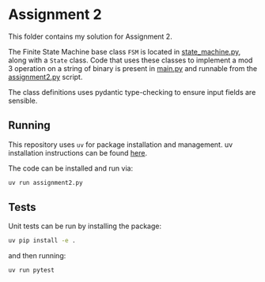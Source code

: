 # Assignment 2

This folder contains my solution for Assignment 2.

The Finite State Machine base class `FSM` is located in
[state_machine.py](src/assignement2/state_machine.py), along with a `State` class.
Code that uses these classes to implement a mod 3 operation on a string of binary is
present in [main.py](src/assignment_2/main.py) and runnable from the
[assignment2.py](assignment2.py) script.

The class definitions uses pydantic type-checking to ensure input fields are sensible.

## Running

This repository uses `uv` for package installation and management. uv installation instructions can be found
[here](https://docs.astral.sh/uv/getting-started/installation/).

The code can be installed and run via:
```bash
uv run assignment2.py
```

## Tests

Unit tests can be run by installing the package:
```bash
uv pip install -e .
```

and then running:
```bash
uv run pytest
```

